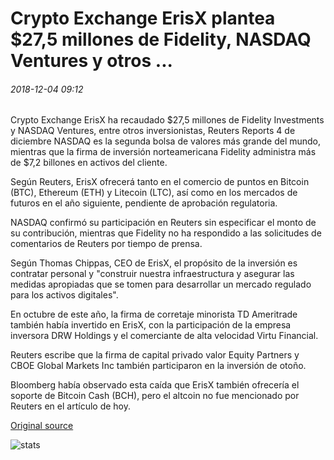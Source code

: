 # Crypto Exchange ErisX plantea $27,5 millones de Fidelity, NASDAQ Ventures y otros ...

###### 2018-12-04 09:12

Crypto Exchange ErisX ha recaudado $27,5 millones de Fidelity Investments y NASDAQ Ventures, entre otros inversionistas, Reuters Reports 4 de diciembre NASDAQ es la segunda bolsa de valores más grande del mundo, mientras que la firma de inversión norteamericana Fidelity administra más de $7,2 billones en activos del cliente.

Según Reuters, ErisX ofrecerá tanto en el comercio de puntos en Bitcoin (BTC), Ethereum (ETH) y Litecoin (LTC), así como en los mercados de futuros en el año siguiente, pendiente de aprobación regulatoria.

NASDAQ confirmó su participación en Reuters sin especificar el monto de su contribución, mientras que Fidelity no ha respondido a las solicitudes de comentarios de Reuters por tiempo de prensa.

Según Thomas Chippas, CEO de ErisX, el propósito de la inversión es contratar personal y "construir nuestra infraestructura y asegurar las medidas apropiadas que se tomen para desarrollar un mercado regulado para los activos digitales".

En octubre de este año, la firma de corretaje minorista TD Ameritrade también había invertido en ErisX, con la participación de la empresa inversora DRW Holdings y el comerciante de alta velocidad Virtu Financial.

Reuters escribe que la firma de capital privado valor Equity Partners y CBOE Global Markets Inc también participaron en la inversión de otoño.

Bloomberg había observado esta caída que ErisX también ofrecería el soporte de Bitcoin Cash (BCH), pero el altcoin no fue mencionado por Reuters en el artículo de hoy.

[Original source](https://cointelegraph.com/news/crypto-exchange-erisx-raises-275-million-from-fidelity-nasdaq-ventures-and-others)

![stats](https://c.statcounter.com/11760860/0/a89fa40b/1/ "stats")